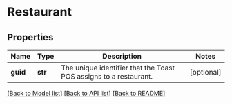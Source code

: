 # Restaurant

## Properties
Name | Type | Description | Notes
------------ | ------------- | ------------- | -------------
**guid** | **str** | The unique identifier that the Toast POS assigns to a restaurant.  | [optional] 

[[Back to Model list]](../README.md#documentation-for-models) [[Back to API list]](../README.md#documentation-for-api-endpoints) [[Back to README]](../README.md)


